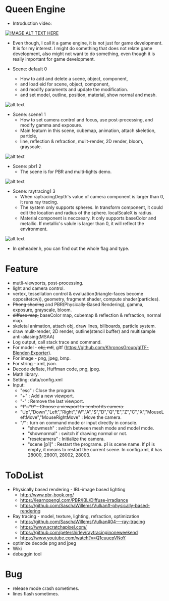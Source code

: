 # Queen Engine

  - Introduction video:

[![IMAGE ALT TEXT HERE](http://img.youtube.com/vi/lYOUqqthTN8/0.jpg)](https://youtu.be/lYOUqqthTN8)
  -  Even though, I call it a game engine, it is not just for game development. It is for my interest. I might do something that does not relate game development, also might not want to do something, even though it is really important for game development.
  
  - Scene: default 0
    - How to add and delete a scene, object, component,
    - and load eid for scene, object, component, 
    - and modify paraments and update the modification.
    - and set model, outline, position, material, show normal and mesh.

  ![alt text](https://github.com/KunyiLockeLin/QueenEngine_Vulkan/blob/master/sample01.gif)
  
  - Scene: scene1 1
    - How to set camera control and focus, use post-processing, and modify gamma and exposure.
    - Main featurn in this scene, cubemap, animation, attach skeletion, particle,
    - line, reflection & refraction, mulit-render, 2D render, bloom, grayscale.

  ![alt text](https://github.com/KunyiLockeLin/QueenEngine_Vulkan/blob/master/sample02.gif)
  
  - Scene: pbr1 2
    - The scene is for PBR and multi-lights demo.

  ![alt text](https://github.com/KunyiLockeLin/QueenEngine_Vulkan/blob/master/pbrDemo.jpg)
  
  - Scene: raytracing1 3
    - When raytracingDepth's value of camera component is larger than 0, it runs ray tracing.
    - The system only supports spheres. In transform component, it could edit the location and radius of the sphere. localScaleX is radius.
    - Material component is neccseary. It only supports baseColor and metallic. If metallic's valule is larger than 0, it will reflect the environment.

  ![alt text](https://github.com/KunyiLockeLin/QueenEngine_Vulkan/blob/master/raytracingDemo.jpg)
  
  - In qeheader.h, you can find out the whole flag and type.

# Feature
  - mutli-viewports, post-processing.
  - light and camera control.
  - vertex, tessellation control & evaluation(triangle-faces become opposite(cw)), geometry, fragment shader, compute shader(particles).
  - ~~Phong shading~~ and PBR(Physically-Based Rendering), gamma, exposure, grayscale, bloom.     
  - ~~diffuse map,~~ baseColor map, cubemap & reflection & refraction, normal map.
  - skeletal animation, attach obj, draw lines, billboards, particle system.
  - draw mulit-render, 2D render, outline(stencil buffer) and multisample anti-aliasing(MSAA)
  - Log output, call stack trace and command.
  - For model  - ~~obj, mtl~~, gltf (https://github.com/KhronosGroup/glTF-Blender-Exporter).
  - For image  - png, jpeg, bmp.
  - For string - xml, json.
  - Decode deflate, Huffman code, png, jpeg.
  - Math library.
  - Setting: data/config.xml
  - Input:
    - "esc" : Close the program.
    - "+" : Add a new viewport.
    - "-" : Remove the last viewport.
    - ~~"1"~"9" : Choose a viewport to control its camera.~~
    - "Up","Down","Left","Right","W","A","S","D","Q","E","Z","C","X","MouseLeftMove","MouseRightMove" : Move the camera.
    - "/" : turn on command mode or input directly in console.
      - "showmesh" : switch between mesh mode and model mode.
      - "shownormal" : switch if drawing normal or not.
      - "resetcamera" : Initialize the camera.
      - "scene [p1]" : Restart the programe. p1 is scene name. If p1 is empty, it means to restart the current scene. In config.xml, it has 28000, 28001, 28002, 28003.

# ToDoList
  - Physically based rendering - IBL-image based lighting
    - http://www.pbr-book.org/
    - https://learnopengl.com/PBR/IBL/Diffuse-irradiance
    - https://github.com/SaschaWillems/Vulkan#-physically-based-rendering
  - Ray tracing - model, texture, lighting, refraction, optimization
    - https://github.com/SaschaWillems/Vulkan#04---ray-tracing
    - https://www.scratchapixel.com/
    - https://github.com/petershirley/raytracinginoneweekend
    - https://www.youtube.com/watch?v=Q1cuuepVNoY
  - optimize decode png and jpeg
  - Wiki
  - debuggin tool
  
# Bug
  - release mode crash sometimes.
  - lines flash sometimes.
